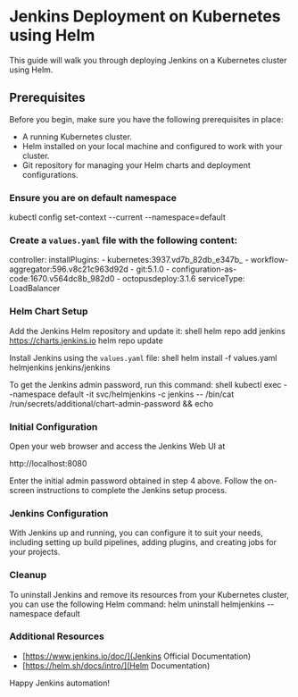 # Jenkins Deployment on Kubernetes using Helm

This guide will walk you through deploying Jenkins on a Kubernetes cluster using Helm.

## Prerequisites

Before you begin, make sure you have the following prerequisites in place:

- A running Kubernetes cluster.
- Helm installed on your local machine and configured to work with your cluster.
- Git repository for managing your Helm charts and deployment configurations.

### Ensure you are on default namespace

kubectl config set-context --current --namespace=default

### Create a `values.yaml` file with the following content:

controller:
    installPlugins:
    - kubernetes:3937.vd7b_82db_e347b_
    - workflow-aggregator:596.v8c21c963d92d
    - git:5.1.0
    - configuration-as-code:1670.v564dc8b_982d0
    - octopusdeploy:3.1.6
    serviceType: LoadBalancer


### Helm Chart Setup

Add the Jenkins Helm repository and update it:
shell
helm repo add jenkins https://charts.jenkins.io
helm repo update


Install Jenkins using the `values.yaml` file:
shell
helm install -f values.yaml helmjenkins jenkins/jenkins


To get the Jenkins admin password, run this command:
shell
kubectl exec --namespace default -it svc/helmjenkins -c jenkins -- /bin/cat /run/secrets/additional/chart-admin-password && echo


### Initial Configuration
Open your web browser and access the Jenkins Web UI at 

http://localhost:8080

Enter the initial admin password obtained in step 4 above.
Follow the on-screen instructions to complete the Jenkins setup process.


### Jenkins Configuration
With Jenkins up and running, you can configure it to suit your needs, including setting up build pipelines, adding plugins, and creating jobs for your projects.


### Cleanup
To uninstall Jenkins and remove its resources from your Kubernetes cluster, you can use the following Helm command:
helm uninstall helmjenkins --namespace default


### Additional Resources
- [https://www.jenkins.io/doc/](Jenkins Official Documentation)
- [https://helm.sh/docs/intro/](Helm Documentation)

Happy Jenkins automation!
